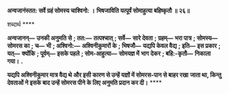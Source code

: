 **अन्वजानंस्तत: सर्वे ग्रहं सोमस्य चाश्विनो: ।** **भिषजाविति यत्पूर्वं सोमाहुत्या बहिष्कृतौ ॥ २६॥** 

शब्दार्थ **** 

**अन्वजानन्—** **उनकी अनुमति से** **; तत:—** **तत्पश्चात्** **; सर्वे—** **सारे देवता** **; ग्रहम्—** **भरा पात्र** **; सोमस्य—** **सोमरस का** **; च—** **भी** **; अश्विनो:—** **अश्विनीकुमारों के** **; भिषजौ—** **यद्यपि केवल वैद्य** **; इति—** **इस प्रकार** **; यत्—** **क्योंकि** **; पूर्वम्—** **इसके पहले** **; सोम-आहुत्या—** **सोमयज्ञ में** **भाग देकर** **; बहि:-कृतौ—** **निकाला गया।** **.** 

**यद्यपि अश्विनीकुमार मात्र वैद्य थे और इसी कारण से उन्हें यज्ञों में सोमरस-पान से बाहर रखा** **जाता था, किन्तु देवताओं ने इसके बाद उन्हें सोमरस पीने के लिए अनुमति प्रदान कर दी।** **** 
